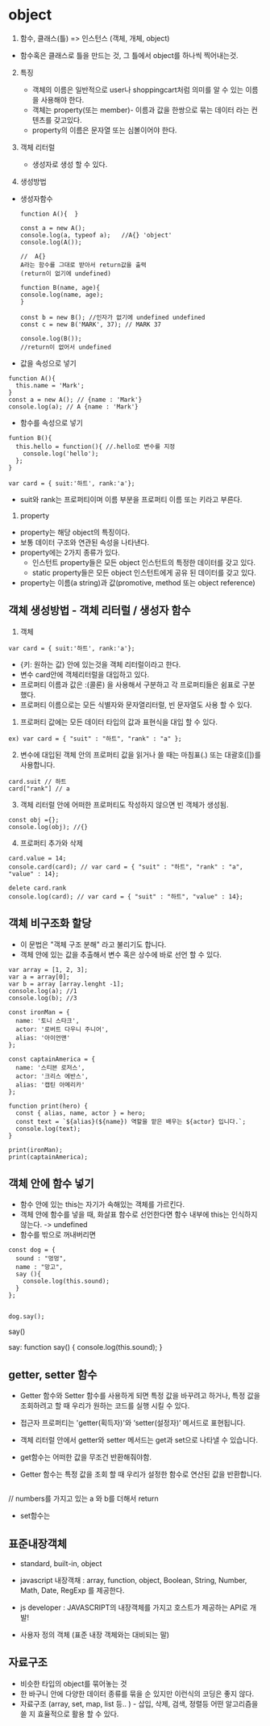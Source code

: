 
# object

1. 함수, 클래스(틀) => 인스턴스 (객체, 개체, object)
  - 함수혹은 클래스로 틀을 만드는 것, 그 틀에서 object를 하나씩 찍어내는것.
2. 특징
   - 객체의 이름은 일반적으로 user나 shoppingcart처럼 의미를 알 수 있는 이름을 사용해야 한다.
   - 객체는 property(또는 member)- 이름과 값을 한쌍으로 묶는 데이터 라는 컨텐츠를 갖고있다.
   - property의 이름은 문자열 또는 심볼이어야 한다.
3. 객체 리터럴
   - 생성자로 생성 할 수 있다.


4. 생성방법
- 생성자함수
  ```
  function A(){  }

  const a = new A();
  console.log(a, typeof a);   //A{} 'object'
  console.log(A());

  //  A{}
  A라는 함수를 그대로 받아서 return값을 출력
  (return이 없기에 undefined)
  ```


    ```
    function B(name, age){
    console.log(name, age);
    }

    const b = new B(); //인자가 없기에 undefined undefined
    const c = new B('MARK', 37); // MARK 37

    console.log(B());
    //return이 없어서 undefined
    ```


- 값을 속성으로 넣기
```
function A(){
  this.name = 'Mark';
}
const a = new A(); // {name : 'Mark'}
console.log(a); // A {name : 'Mark'}
```

- 함수를 속성으로 넣기
```
funtion B(){
  this.hello = function(){ //.hello로 변수를 지정
    console.log('hello');
  };
}
```




```
var card = { suit:'하트', rank:'a'};
```
- suit와 rank는 프로퍼티이며 이름 부분을 프로퍼티 이름 또는 키라고 부른다.
1. property
  - property는 해당 object의 특징이다.
  - 보통 데이터 구조와 연관된 속성을 나타낸다.
  - property에는 2가지 종류가 있다.
    - 인스턴트 property들은 모든 object 인스턴트의 특정한 데이터를 갖고 있다.
    - static property들은 모든 object 인스턴트에게 공유 된 데이터를 갖고 있다.
  - property는 이름(a string)과 값(promotive, method  또는 object reference)


## 객체 생성방법 - 객체 리터럴 / 생성자 함수

1. 객체
```
var card = { suit:'하트', rank:'a'};
```
- {키: 원하는 값} 안에 있는것을 객체 리터럴이라고 한다.
- 변수 card안에 객체리터럴을 대입하고 있다.
- 프로퍼티 이름과 값은 :(콜론) 을 사용해서 구분하고 각 프로퍼티들은 쉼표로 구분 했다.
- 프로퍼티 이름으로는 모든 식별자와 문자열리터럴, 빈 문자열도 사용 할 수 있다.

1) 프로퍼티 값에는 모든 데이터 타입의 값과 표현식을 대입 할 수 있다.
```
ex) var card = { "suit" : "하트", "rank" : "a" };
```

2) 변수에 대입된 객체 안의 프로퍼티 값을 읽거나 쓸 때는 마침표(.) 또는 대괄호([])를 사용합니다.
```
card.suit // 하트
card["rank"] // a
```

3) 객체 리터럴 안에 어떠한 프로퍼티도 작성하지 않으면 빈 객체가 생성됨.
```
const obj ={};
console.log(obj); //{}
```

4) 프로퍼티 추가와 삭제
```
card.value = 14;
console.card(card); // var card = { "suit" : "하트", "rank" : "a", "value" : 14};

delete card.rank
console.log(card); // var card = { "suit" : "하트", "value" : 14};
```





## 객체 비구조화 할당
- 이 문법은 "객체 구조 분해" 라고 불리기도 합니다.
- 객체 안에 있는 값을 추출해서 변수 혹은 상수에 바로 선언 할 수 있다.

```
var array = [1, 2, 3];
var a = array[0];
var b = array [array.lenght -1];
console.log(a); //1
console.log(b); //3
```
```
const ironMan = {
  name: '토니 스타크',
  actor: '로버트 다우니 주니어',
  alias: '아이언맨'
};

const captainAmerica = {
  name: '스티븐 로저스',
  actor: '크리스 에반스',
  alias: '캡틴 아메리카'
};

function print(hero) {
  const { alias, name, actor } = hero;
  const text = `${alias}(${name}) 역할을 맡은 배우는 ${actor} 입니다.`;
  console.log(text);
}

print(ironMan);
print(captainAmerica);
```

## 객체 안에 함수 넣기
- 함수 안에 있는 this는 자기가 속해있는 객체를 가르킨다.
- 객체 안에 함수를 넣을 때, 화살표 함수로 선언한다면 함수 내부에 this는 인식하지 않는다. -> undefined
- 함수를 밖으로 꺼내버리면
```
const dog = {
  sound : "멍멍",
  name : "망고",
  say (){
    console.log(this.sound);
  }
};


dog.say();
```

say()

say: function say() {
    console.log(this.sound);
}


##  getter, setter 함수
- Getter 함수와 Setter 함수를 사용하게 되면 특정 값을 바꾸려고 하거나, 특정 값을 조회하려고 할 때 우리가 원하는 코드를 실행 시킬 수 있다.
- 접근자 프로퍼티는 'getter(획득자)'와 ‘setter(설정자)’ 메서드로 표현됩니다.
- 객체 리터럴 안에서 getter와 setter 메서드는 get과 set으로 나타낼 수 있습니다.


- get함수는 어떠한 값을 무조건 반환해줘야함.
- Getter 함수는 특정 값을 조회 할 때 우리가 설정한 함수로 연산된 값을 반환합니다.


```

```
   // numbers를 가지고 있는 a 와 b를 더해서 return

- set함수는



## 표준내장객체
- standard, built-in, object

- javascript 내장객채 : array, function, object, Boolean, String, Number, Math, Date, RegExp 를 제공한다.
- js developer : JAVASCRIPT의 내장객체를 가지고 호스트가 제공하는 API로 개발!
- 사용자 정의 객체 (표준 내장 객체와는 대비되는 말)


## 자료구조
- 비슷한 타입의 object를 묶어놓는 것
- 한 바구니 안에 다양한 데이터 종류를 묶을 순 있지만 이런식의 코딩은 좋지 않다.
- 자료구조 (array, set, map, list 등.. ) - 삽입, 삭제, 검색, 정렬등 어떤 알고리즘을 쓸 지 효율적으로 활용 할 수 있다.